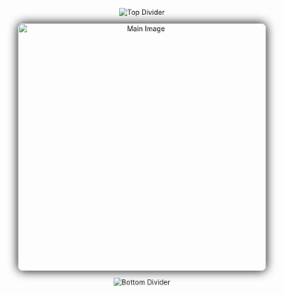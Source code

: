 <p align="center">
  <!-- Верхняя декоративная полоска -->
  <img src="https://i.imgur.com/4ae0bf.gif" alt="Top Divider" style="max-width: 100%;">
</p>

<p align="center">
  <!-- Центральное изображение -->
  <img src="https://i.pinimg.com/originals/56/29/b6/5629b6cf0b4db1d3c49d64e4456bb9f4.jpg" alt="Main Image" width="500" style="border-radius: 10px; box-shadow: 0 0 20px #000;">
</p>

<p align="center">
  <!-- Нижняя декоративная полоска -->
  <img src="https://i.imgur.com/c6f27.png" alt="Bottom Divider" style="max-width: 100%;">
</p>
